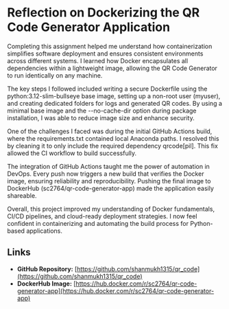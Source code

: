 # Reflection on Dockerizing the QR Code Generator Application

Completing this assignment helped me understand how containerization simplifies software deployment and ensures consistent environments across different systems. I learned how Docker encapsulates all dependencies within a lightweight image, allowing the QR Code Generator to run identically on any machine.

The key steps I followed included writing a secure Dockerfile using the python:3.12-slim-bullseye base image, setting up a non-root user (myuser), and creating dedicated folders for logs and generated QR codes. By using a minimal base image and the --no-cache-dir option during package installation, I was able to reduce image size and enhance security.

One of the challenges I faced was during the initial GitHub Actions build, where the requirements.txt contained local Anaconda paths. I resolved this by cleaning it to only include the required dependency qrcode[pil]. This fix allowed the CI workflow to build successfully.

The integration of GitHub Actions taught me the power of automation in DevOps. Every push now triggers a new build that verifies the Docker image, ensuring reliability and reproducibility. Pushing the final image to DockerHub (sc2764/qr-code-generator-app) made the application easily shareable.

Overall, this project improved my understanding of Docker fundamentals, CI/CD pipelines, and cloud-ready deployment strategies. I now feel confident in containerizing and automating the build process for Python-based applications.

## Links

- **GitHub Repository:** [https://github.com/shanmukh1315/qr_code](https://github.com/shanmukh1315/qr_code)
- **DockerHub Image:** [https://hub.docker.com/r/sc2764/qr-code-generator-app](https://hub.docker.com/r/sc2764/qr-code-generator-app)
